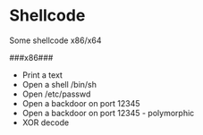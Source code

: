 # Shellcode
Some shellcode x86/x64

###x86###

- Print a text
- Open a shell /bin/sh
- Open /etc/passwd
- Open a backdoor on port 12345
- Open a backdoor on port 12345 - polymorphic
- XOR decode
